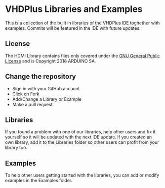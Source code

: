 # VHDPlus Libraries and Examples
This is a collection of the built in libraries of the VHDPlus IDE toghether with examples. Commits will be featured in the IDE with future updates.

## License
The HDMI Library contains files only covered under the [GNU General Public License](https://www.gnu.org/licenses/gpl-3.0.en.html) and is Copyright 2018 ARDUINO SA.

## Change the repository
- Sign in with your GitHub account
- Click on Fork
- Add/Change a Library or Example
- Make a pull request

## Libraries
If you found a problem with one of our libraries, help other users and fix it yourself so it will be updated with the next IDE update.
If you created an own library, add it to the Libraries folder so other users can profit from your library too.

## Examples
To help other users getting started with the libraries, you can add or modify examples in the Examples folder.
